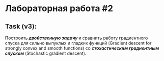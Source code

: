 # Лабораторная работа #2

## Task (v3):
Построить ***двойственную задачу*** и сравнить работу градиентного спуска для сильно выпуклых и гладких функций (Gradient descent for strongly convex and smooth functions) со ***стохастическим градиентным спуском*** (Stochastic gradient descent).
